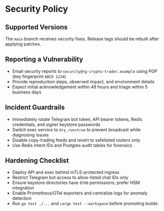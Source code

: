 # Security Policy

## Supported Versions
The `main` branch receives security fixes. Release tags should be rebuilt after applying patches.

## Reporting a Vulnerability
- Email security reports to `security@tg-crypto-trader.example` using PGP (key fingerprint `ABCD 1234`)
- Provide reproduction steps, observed impact, and environment details
- Expect initial acknowledgement within 48 hours and triage within 5 business days

## Incident Guardrails
- Immediately rotate Telegram bot token, API bearer tokens, Redis credentials, and signer keystore passwords
- Switch exec service to `dry_run=true` to prevent broadcast while diagnosing issues
- Disable copy-trading feeds and revert to safelisted routers only
- Use Redis intent IDs and Postgres audit tables for forensics

## Hardening Checklist
- Deploy API and exec behind mTLS-protected ingress
- Restrict Telegram bot access to allow-listed chat IDs only
- Ensure keystore directories have `0700` permissions; prefer HSM integration
- Enable Prometheus/OTel exporters and centralize logs for anomaly detection
- Run `go test ./...` and `cargo test --workspace` before promoting builds
